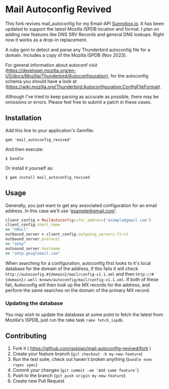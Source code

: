 # Mail Autoconfig Revived

This fork revives mail_autoconfig for my Email-API [Sunnybox.io](https://sunnybox.io).
It has been updated to support the latest Mozilla ISPDB location and format.
I plan on adding new features like DNS SRV Records and general DNS lookups.
Right now it works as a drop-in replacement.

A ruby gem to detect and parse any Thunderbird autoconfig file for a domain. Includes a copy of the Mozilla ISPDB (Nov 2023).

For general information about autoconf visit (https://developer.mozilla.org/en-US/docs/Mozilla/Thunderbird/Autoconfiguration),
for the autoconfig schema you should have a look at (https://wiki.mozilla.org/Thunderbird:Autoconfiguration:ConfigFileFormat).

Although I've tried to keep parsing as accurate as possible, there may be omissions or errors. Please feel free
to submit a patch in these cases.

## Installation

Add this line to your application's Gemfile:

    gem 'mail_autoconfig_revived'

And then execute:

    $ bundle

Or install it yourself as:

    $ gem install mail_autoconfig_revived

## Usage

Generally, you just want to get any associated configuration for an email address. In this case we'll use
'example@gmail.com'.

```ruby
client_config = MailAutoconfig::for_address('example@gmail.com')
client_config.short_name
=> "GMail"
outbound_server = client_config.outgoing_servers.first
outbound_server.protocol
=> "smtp"
outnound_server.hostname
=> "smtp.googlemail.com"
```

When searching for a configuration, autoconfig first looks to it's local database for the domain of the address,
if this fails it will check `http://autoconfig.#{domain}/mail/config-v1.1.xml` and then 
`http://#{domain}/.well-known/autoconfig/mail/config-v1.1.xml`. If both of these fail, Autoconfig will then look up
the MX records for the address, and perform the same searches on the domain of the primary MX record.

### Updating the database
You may wish to update the database at some point to fetch the latest from Mozilla's ISPDB,
just run the rake task `rake fetch_ispdb`.

## Contributing

1. Fork it ( https://github.com/gobijan/mail-autoconfig-revived/fork )
2. Create your feature branch (`git checkout -b my-new-feature`)
2. Run the test suite, check out haven't broken anything (`bundle exec rspec spec`)
3. Commit your changes (`git commit -am 'Add some feature'`)
4. Push to the branch (`git push origin my-new-feature`)
5. Create new Pull Request
